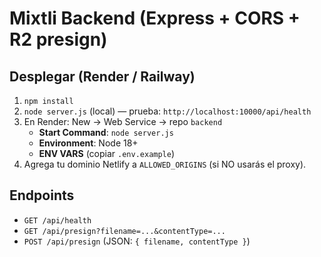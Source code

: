 # Mixtli Backend (Express + CORS + R2 presign)

## Desplegar (Render / Railway)
1. `npm install`
2. `node server.js` (local) — prueba: `http://localhost:10000/api/health`
3. En Render: New → Web Service → repo `backend`
   - **Start Command**: `node server.js`
   - **Environment**: Node 18+
   - **ENV VARS** (copiar `.env.example`)
4. Agrega tu dominio Netlify a `ALLOWED_ORIGINS` (si NO usarás el proxy).

## Endpoints
- `GET /api/health`
- `GET /api/presign?filename=...&contentType=...`
- `POST /api/presign` (JSON: `{ filename, contentType }`)
